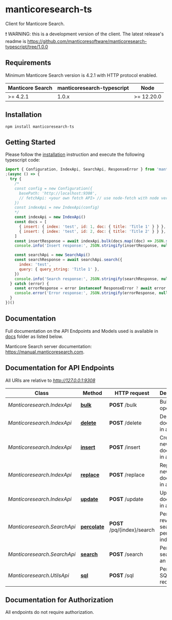 # manticoresearch-ts

Сlient for Manticore Search.

❗ WARNING: this is a development version of the client. The latest release's readme is https://github.com/manticoresoftware/manticoresearch-typescript/tree/1.0.0

## Requirements

Minimum Manticore Search version is 4.2.1 with HTTP protocol enabled.

| Manticore Search  | manticoresearch-typescript   |     Node      |
| ----------------- | ---------------------------- | ------------- |
| >= 4.2.1          | 1.0.x                        | >= 12.20.0    |


## Installation

```shell
npm install manticoresearch-ts 
```

## Getting Started

Please follow the [installation](#installation) instruction and execute the following typescript code:


```javascript
import { Configuration, IndexApi, SearchApi, ResponseError } from 'manticoresearch-ts'
;(async () => {
  try {
    /*
    const config = new Configuration({
      basePath: 'http://localhost:9308',
      // fetchApi: <your own fetch API> // use node-fetch with node version < 18
    })
    const indexApi = new IndexApi(config)
    */
    const indexApi = new IndexApi()
    const docs = [
      { insert: { index: 'test', id: 1, doc: { title: 'Title 1' } } },
      { insert: { index: 'test', id: 2, doc: { title: 'Title 2' } } },
    ]
    const insertResponse = await indexApi.bulk(docs.map((doc) => JSON.stringify(doc)).join('\n'))
    console.info('Insert response:', JSON.stringify(insertResponse, null, 2))

    const searchApi = new SearchApi()
    const searchResponse = await searchApi.search({
      index: 'test',
      query: { query_string: 'Title 1' },
    })
    console.info('Search response:', JSON.stringify(searchResponse, null, 2))
  } catch (error) {
    const errorResponse = error instanceof ResponseError ? await error.response.json() : error
    console.error('Error response:', JSON.stringify(errorResponse, null, 2))
  }
})()

```

## Documentation

Full documentation on the API Endpoints and Models used is available in  [docs](https://github.com/manticoresoftware/manticoresearch-typescript/tree/3.3.0/docs) folder as listed below.

Manticore Search server documentation: https://manual.manticoresearch.com.

## Documentation for API Endpoints

All URIs are relative to *http://127.0.0.1:9308*

Class | Method | HTTP request | Description
------------ | ------------- | ------------- | -------------
*Manticoresearch.IndexApi* | [**bulk**](docs/IndexApi.md#bulk) | **POST** /bulk | Bulk index operations
*Manticoresearch.IndexApi* | [**delete**](docs/IndexApi.md#delete) | **POST** /delete | Delete a document in an index
*Manticoresearch.IndexApi* | [**insert**](docs/IndexApi.md#insert) | **POST** /insert | Create a new document in an index
*Manticoresearch.IndexApi* | [**replace**](docs/IndexApi.md#replace) | **POST** /replace | Replace new document in an index
*Manticoresearch.IndexApi* | [**update**](docs/IndexApi.md#update) | **POST** /update | Update a document in an index
*Manticoresearch.SearchApi* | [**percolate**](docs/SearchApi.md#percolate) | **POST** /pq/{index}/search | Perform reverse search on a percolate index
*Manticoresearch.SearchApi* | [**search**](docs/SearchApi.md#search) | **POST** /search | Performs a search on an index
*Manticoresearch.UtilsApi* | [**sql**](docs/UtilsApi.md#sql) | **POST** /sql | Perform SQL requests


## Documentation for Authorization

All endpoints do not require authorization.

